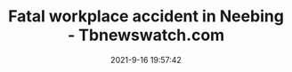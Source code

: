 ---
"title": "Fatal workplace accident in Neebing - Tbnewswatch.com"
"date": "2021-9-16 19:57:42"
"feed_name": "GOOGLENEWSCONSTRUCTION"
"feed_website": "https://news.google.com/search?q=construction%2Bincident&hl=en-US&gl=US&ceid=US:en"
"feed_rss": "https://news.google.com/rss/search?q=construction%2Bincident&hl=en-US&gl=US&ceid=US:en"
"link": "https://www.tbnewswatch.com/local-news/fatal-workplace-accident-in-neebing-4339510"
"file": "_posts/2021-1-1-efb22ac26c2bac9bc1f0eb16cd4ecf4efafe8716.md"
"accident": "1"
"drilling": "1"
"dead": "1"
"injured": "0"
---